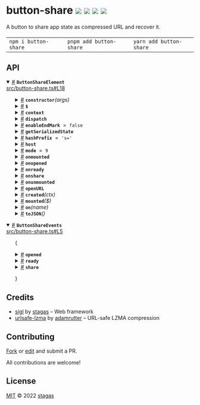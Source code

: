 <h1>
button-share <a href="https://npmjs.org/package/button-share"><img src="https://img.shields.io/badge/npm-v0.0.1-F00.svg?colorA=000"/></a> <a href="src"><img src="https://img.shields.io/badge/loc-60-FFF.svg?colorA=000"/></a> <a href="https://cdn.jsdelivr.net/npm/button-share@0.0.1/dist/button-share.min.js"><img src="https://img.shields.io/badge/brotli-24.6K-333.svg?colorA=000"/></a> <a href="LICENSE"><img src="https://img.shields.io/badge/license-MIT-F0B.svg?colorA=000"/></a>
</h1>

<p></p>

A button to share app state as compressed URL and recover it.

<h4>
<table><tr><td title="Triple click to select and copy paste">
<code>npm i button-share </code>
</td><td title="Triple click to select and copy paste">
<code>pnpm add button-share </code>
</td><td title="Triple click to select and copy paste">
<code>yarn add button-share</code>
</td></tr></table>
</h4>

## API

<p>  <details id="ButtonShareElement$10" title="Class" open><summary><span><a href="#ButtonShareElement$10">#</a></span>  <code><strong>ButtonShareElement</strong></code>    </summary>  <a href="src/button-share.ts#L18">src/button-share.ts#L18</a>  <ul>        <p>  <details id="constructor$11" title="Constructor" ><summary><span><a href="#constructor$11">#</a></span>  <code><strong>constructor</strong></code><em>(args)</em>    </summary>    <ul>    <p>  <details id="new ButtonShareElement$12" title="ConstructorSignature" ><summary><span><a href="#new ButtonShareElement$12">#</a></span>  <code><strong>new ButtonShareElement</strong></code><em>()</em>    </summary>    <ul><p><a href="#ButtonShareElement$10">ButtonShareElement</a></p>      <p>  <details id="args$13" title="Parameter" ><summary><span><a href="#args$13">#</a></span>  <code><strong>args</strong></code>    </summary>    <ul><p>any  []</p>        </ul></details></p>  </ul></details></p>    </ul></details><details id="$$72" title="Property" ><summary><span><a href="#$$72">#</a></span>  <code><strong>$</strong></code>    </summary>  <a href="src/sigl/dist/types/sigl.d.ts#L25">src/sigl/dist/types/sigl.d.ts#L25</a>  <ul><p><span>Context</span>&lt;<a href="#ButtonShareElement$10">ButtonShareElement</a> &amp; <span>JsxContext</span>&lt;<a href="#ButtonShareElement$10">ButtonShareElement</a>&gt; &amp; <span>Omit</span>&lt;{<p>    <details id="ctor$76" title="Parameter" ><summary><span><a href="#ctor$76">#</a></span>  <code><strong>ctor</strong></code>    </summary>    <ul><p><span>Class</span>&lt;<a href="#T$29">T</a>&gt;</p>        </ul></details>  <p><strong></strong>&lt;<span>T</span>&gt;<em>(ctor)</em>  &nbsp;=&gt;  <ul><span>CleanClass</span>&lt;<a href="#T$29">T</a>&gt;</ul></p>  <details id="ctx$91" title="Parameter" ><summary><span><a href="#ctx$91">#</a></span>  <code><strong>ctx</strong></code>    </summary>    <ul><p><a href="#T$44">T</a> | <span>Class</span>&lt;<a href="#T$44">T</a>&gt;</p>        </ul></details>  <p><strong></strong>&lt;<span>T</span>&gt;<em>(ctx)</em>  &nbsp;=&gt;  <ul><span>Wrapper</span>&lt;<a href="#T$44">T</a>&gt;</ul></p></p>} &amp; <span>__module</span> &amp; {<p>  <details id="Boolean$95" title="Property" ><summary><span><a href="#Boolean$95">#</a></span>  <code><strong>Boolean</strong></code>    </summary>  <a href="src/sigl/dist/types/index.d.ts#L8">src/sigl/dist/types/index.d.ts#L8</a>  <ul><p>undefined | boolean</p>        </ul></details><details id="Number$94" title="Property" ><summary><span><a href="#Number$94">#</a></span>  <code><strong>Number</strong></code>    </summary>  <a href="src/sigl/dist/types/index.d.ts#L7">src/sigl/dist/types/index.d.ts#L7</a>  <ul><p>undefined | number</p>        </ul></details><details id="String$93" title="Property" ><summary><span><a href="#String$93">#</a></span>  <code><strong>String</strong></code>    </summary>  <a href="src/sigl/dist/types/index.d.ts#L6">src/sigl/dist/types/index.d.ts#L6</a>  <ul><p>undefined | string</p>        </ul></details></p>}, <code>"transition"</code>&gt;&gt;</p>        </ul></details><details id="context$96" title="Property" ><summary><span><a href="#context$96">#</a></span>  <code><strong>context</strong></code>    </summary>  <a href="src/sigl/dist/types/sigl.d.ts#L26">src/sigl/dist/types/sigl.d.ts#L26</a>  <ul><p><span>ContextClass</span>&lt;<a href="#ButtonShareElement$10">ButtonShareElement</a> &amp; <span>JsxContext</span>&lt;<a href="#ButtonShareElement$10">ButtonShareElement</a>&gt; &amp; <span>Omit</span>&lt;{<p>    <details id="ctor$100" title="Parameter" ><summary><span><a href="#ctor$100">#</a></span>  <code><strong>ctor</strong></code>    </summary>    <ul><p><span>Class</span>&lt;<a href="#T$29">T</a>&gt;</p>        </ul></details>  <p><strong></strong>&lt;<span>T</span>&gt;<em>(ctor)</em>  &nbsp;=&gt;  <ul><span>CleanClass</span>&lt;<a href="#T$29">T</a>&gt;</ul></p>  <details id="ctx$115" title="Parameter" ><summary><span><a href="#ctx$115">#</a></span>  <code><strong>ctx</strong></code>    </summary>    <ul><p><a href="#T$44">T</a> | <span>Class</span>&lt;<a href="#T$44">T</a>&gt;</p>        </ul></details>  <p><strong></strong>&lt;<span>T</span>&gt;<em>(ctx)</em>  &nbsp;=&gt;  <ul><span>Wrapper</span>&lt;<a href="#T$44">T</a>&gt;</ul></p></p>} &amp; <span>__module</span> &amp; {<p>  <details id="Boolean$119" title="Property" ><summary><span><a href="#Boolean$119">#</a></span>  <code><strong>Boolean</strong></code>    </summary>  <a href="src/sigl/dist/types/index.d.ts#L8">src/sigl/dist/types/index.d.ts#L8</a>  <ul><p>undefined | boolean</p>        </ul></details><details id="Number$118" title="Property" ><summary><span><a href="#Number$118">#</a></span>  <code><strong>Number</strong></code>    </summary>  <a href="src/sigl/dist/types/index.d.ts#L7">src/sigl/dist/types/index.d.ts#L7</a>  <ul><p>undefined | number</p>        </ul></details><details id="String$117" title="Property" ><summary><span><a href="#String$117">#</a></span>  <code><strong>String</strong></code>    </summary>  <a href="src/sigl/dist/types/index.d.ts#L6">src/sigl/dist/types/index.d.ts#L6</a>  <ul><p>undefined | string</p>        </ul></details></p>}, <code>"transition"</code>&gt;&gt;</p>        </ul></details><details id="dispatch$50" title="Property" ><summary><span><a href="#dispatch$50">#</a></span>  <code><strong>dispatch</strong></code>    </summary>  <a href="src/sigl/dist/types/events.d.ts#L4">src/sigl/dist/types/events.d.ts#L4</a>  <ul><p><span>Dispatch</span>&lt;<details id="__type$51" title="Function" ><summary><span><a href="#__type$51">#</a></span>  <em>(name, detail, init)</em>    </summary>    <ul>    <p>    <details id="name$55" title="Parameter" ><summary><span><a href="#name$55">#</a></span>  <code><strong>name</strong></code>    </summary>    <ul><p><span>Event</span> | <span>Narrow</span>&lt;<a href="#K$53">K</a>, string&gt;</p>        </ul></details><details id="detail$56" title="Parameter" ><summary><span><a href="#detail$56">#</a></span>  <code><strong>detail</strong></code>    </summary>    <ul><p><a href="#E$54">E</a></p>        </ul></details><details id="init$57" title="Parameter" ><summary><span><a href="#init$57">#</a></span>  <code><strong>init</strong></code>    </summary>    <ul><p><span>CustomEventInit</span>&lt;any&gt;</p>        </ul></details>  <p><strong></strong>&lt;<span>K</span>, <span>E</span>&gt;<em>(name, detail, init)</em>  &nbsp;=&gt;  <ul>any</ul></p></p>    </ul></details>&gt;</p>        </ul></details><details id="enableEndMark$15" title="Property" ><summary><span><a href="#enableEndMark$15">#</a></span>  <code><strong>enableEndMark</strong></code>  <span><span>&nbsp;=&nbsp;</span>  <code>false</code></span>  </summary>  <a href="src/button-share.ts#L20">src/button-share.ts#L20</a>  <ul><p>boolean</p>        </ul></details><details id="getSerializedState$17" title="Property" ><summary><span><a href="#getSerializedState$17">#</a></span>  <code><strong>getSerializedState</strong></code>    </summary>  <a href="src/button-share.ts#L23">src/button-share.ts#L23</a>  <ul><p><details id="__type$18" title="Function" ><summary><span><a href="#__type$18">#</a></span>  <em>()</em>    </summary>    <ul>    <p>      <p><strong></strong><em>()</em>  &nbsp;=&gt;  <ul>string</ul></p></p>    </ul></details></p>        </ul></details><details id="hashPrefix$16" title="Property" ><summary><span><a href="#hashPrefix$16">#</a></span>  <code><strong>hashPrefix</strong></code>  <span><span>&nbsp;=&nbsp;</span>  <code>'s='</code></span>  </summary>  <a href="src/button-share.ts#L21">src/button-share.ts#L21</a>  <ul><p>string</p>        </ul></details><details id="host$71" title="Property" ><summary><span><a href="#host$71">#</a></span>  <code><strong>host</strong></code>    </summary>  <a href="src/sigl/dist/types/sigl.d.ts#L24">src/sigl/dist/types/sigl.d.ts#L24</a>  <ul><p><a href="#ButtonShareElement$10">ButtonShareElement</a></p>        </ul></details><details id="mode$14" title="Property" ><summary><span><a href="#mode$14">#</a></span>  <code><strong>mode</strong></code>  <span><span>&nbsp;=&nbsp;</span>  <code>9</code></span>  </summary>  <a href="src/button-share.ts#L19">src/button-share.ts#L19</a>  <ul><p>number</p>        </ul></details><details id="onmounted$62" title="Property" ><summary><span><a href="#onmounted$62">#</a></span>  <code><strong>onmounted</strong></code>    </summary>    <ul><p><span>EventHandler</span>&lt;<a href="#ButtonShareElement$10">ButtonShareElement</a>, <span>CustomEvent</span>&lt;any&gt;&gt;</p>        </ul></details><details id="onopened$68" title="Property" ><summary><span><a href="#onopened$68">#</a></span>  <code><strong>onopened</strong></code>    </summary>    <ul><p><span>EventHandler</span>&lt;<a href="#ButtonShareElement$10">ButtonShareElement</a>, <span>CustomEvent</span>&lt;{<p>  <details id="serializedState$70" title="Property" ><summary><span><a href="#serializedState$70">#</a></span>  <code><strong>serializedState</strong></code>    </summary>  <a href="src/button-share.ts#L11">src/button-share.ts#L11</a>  <ul><p>string</p>        </ul></details></p>}&gt;&gt;</p>        </ul></details><details id="onready$64" title="Property" ><summary><span><a href="#onready$64">#</a></span>  <code><strong>onready</strong></code>    </summary>    <ul><p><span>EventHandler</span>&lt;<a href="#ButtonShareElement$10">ButtonShareElement</a>, <span>CustomEvent</span>&lt;any&gt;&gt;</p>        </ul></details><details id="onshare$65" title="Property" ><summary><span><a href="#onshare$65">#</a></span>  <code><strong>onshare</strong></code>    </summary>    <ul><p><span>EventHandler</span>&lt;<a href="#ButtonShareElement$10">ButtonShareElement</a>, <span>CustomEvent</span>&lt;{<p>  <details id="didWriteClipboard$67" title="Property" ><summary><span><a href="#didWriteClipboard$67">#</a></span>  <code><strong>didWriteClipboard</strong></code>    </summary>  <a href="src/button-share.ts#L8">src/button-share.ts#L8</a>  <ul><p>boolean</p>        </ul></details></p>}&gt;&gt;</p>        </ul></details><details id="onunmounted$63" title="Property" ><summary><span><a href="#onunmounted$63">#</a></span>  <code><strong>onunmounted</strong></code>    </summary>    <ul><p><span>EventHandler</span>&lt;<a href="#ButtonShareElement$10">ButtonShareElement</a>, <span>CustomEvent</span>&lt;any&gt;&gt;</p>        </ul></details><details id="openURL$20" title="Property" ><summary><span><a href="#openURL$20">#</a></span>  <code><strong>openURL</strong></code>    </summary>  <a href="src/button-share.ts#L24">src/button-share.ts#L24</a>  <ul><p><details id="__type$21" title="Function" ><summary><span><a href="#__type$21">#</a></span>  <em>(url)</em>    </summary>    <ul>    <p>    <details id="url$23" title="Parameter" ><summary><span><a href="#url$23">#</a></span>  <code><strong>url</strong></code>    </summary>    <ul><p><span>Location</span> | <span>URL</span></p>        </ul></details>  <p><strong></strong><em>(url)</em>  &nbsp;=&gt;  <ul>void</ul></p></p>    </ul></details></p>        </ul></details><details id="created$120" title="Method" ><summary><span><a href="#created$120">#</a></span>  <code><strong>created</strong></code><em>(ctx)</em>    </summary>    <ul>    <p>    <details id="ctx$122" title="Parameter" ><summary><span><a href="#ctx$122">#</a></span>  <code><strong>ctx</strong></code>    </summary>    <ul><p><span>Context</span>&lt;<a href="#ButtonShareElement$10">ButtonShareElement</a> &amp; <span>JsxContext</span>&lt;<a href="#ButtonShareElement$10">ButtonShareElement</a>&gt; &amp; <span>Omit</span>&lt;{<p>    <details id="ctor$126" title="Parameter" ><summary><span><a href="#ctor$126">#</a></span>  <code><strong>ctor</strong></code>    </summary>    <ul><p><span>Class</span>&lt;<a href="#T$29">T</a>&gt;</p>        </ul></details>  <p><strong></strong>&lt;<span>T</span>&gt;<em>(ctor)</em>  &nbsp;=&gt;  <ul><span>CleanClass</span>&lt;<a href="#T$29">T</a>&gt;</ul></p>  <details id="ctx$141" title="Parameter" ><summary><span><a href="#ctx$141">#</a></span>  <code><strong>ctx</strong></code>    </summary>    <ul><p><a href="#T$44">T</a> | <span>Class</span>&lt;<a href="#T$44">T</a>&gt;</p>        </ul></details>  <p><strong></strong>&lt;<span>T</span>&gt;<em>(ctx)</em>  &nbsp;=&gt;  <ul><span>Wrapper</span>&lt;<a href="#T$44">T</a>&gt;</ul></p></p>} &amp; <span>__module</span> &amp; {<p>  <details id="Boolean$145" title="Property" ><summary><span><a href="#Boolean$145">#</a></span>  <code><strong>Boolean</strong></code>    </summary>  <a href="src/sigl/dist/types/index.d.ts#L8">src/sigl/dist/types/index.d.ts#L8</a>  <ul><p>undefined | boolean</p>        </ul></details><details id="Number$144" title="Property" ><summary><span><a href="#Number$144">#</a></span>  <code><strong>Number</strong></code>    </summary>  <a href="src/sigl/dist/types/index.d.ts#L7">src/sigl/dist/types/index.d.ts#L7</a>  <ul><p>undefined | number</p>        </ul></details><details id="String$143" title="Property" ><summary><span><a href="#String$143">#</a></span>  <code><strong>String</strong></code>    </summary>  <a href="src/sigl/dist/types/index.d.ts#L6">src/sigl/dist/types/index.d.ts#L6</a>  <ul><p>undefined | string</p>        </ul></details></p>}, <code>"transition"</code>&gt;&gt;</p>        </ul></details>  <p><strong>created</strong><em>(ctx)</em>  &nbsp;=&gt;  <ul>void</ul></p></p>    </ul></details><details id="mounted$24" title="Method" ><summary><span><a href="#mounted$24">#</a></span>  <code><strong>mounted</strong></code><em>($)</em>    </summary>  <a href="src/button-share.ts#L26">src/button-share.ts#L26</a>  <ul>    <p>    <details id="$$26" title="Parameter" ><summary><span><a href="#$$26">#</a></span>  <code><strong>$</strong></code>    </summary>    <ul><p><span>Context</span>&lt;<a href="#ButtonShareElement$10">ButtonShareElement</a> &amp; <span>JsxContext</span>&lt;<a href="#ButtonShareElement$10">ButtonShareElement</a>&gt; &amp; <span>Omit</span>&lt;{<p>    <details id="ctor$30" title="Parameter" ><summary><span><a href="#ctor$30">#</a></span>  <code><strong>ctor</strong></code>    </summary>    <ul><p><span>Class</span>&lt;<a href="#T$29">T</a>&gt;</p>        </ul></details>  <p><strong></strong>&lt;<span>T</span>&gt;<em>(ctor)</em>  &nbsp;=&gt;  <ul><span>CleanClass</span>&lt;<a href="#T$29">T</a>&gt;</ul></p>  <details id="ctx$45" title="Parameter" ><summary><span><a href="#ctx$45">#</a></span>  <code><strong>ctx</strong></code>    </summary>    <ul><p><a href="#T$44">T</a> | <span>Class</span>&lt;<a href="#T$44">T</a>&gt;</p>        </ul></details>  <p><strong></strong>&lt;<span>T</span>&gt;<em>(ctx)</em>  &nbsp;=&gt;  <ul><span>Wrapper</span>&lt;<a href="#T$44">T</a>&gt;</ul></p></p>} &amp; <span>__module</span> &amp; {<p>  <details id="Boolean$49" title="Property" ><summary><span><a href="#Boolean$49">#</a></span>  <code><strong>Boolean</strong></code>    </summary>  <a href="src/sigl/dist/types/index.d.ts#L8">src/sigl/dist/types/index.d.ts#L8</a>  <ul><p>undefined | boolean</p>        </ul></details><details id="Number$48" title="Property" ><summary><span><a href="#Number$48">#</a></span>  <code><strong>Number</strong></code>    </summary>  <a href="src/sigl/dist/types/index.d.ts#L7">src/sigl/dist/types/index.d.ts#L7</a>  <ul><p>undefined | number</p>        </ul></details><details id="String$47" title="Property" ><summary><span><a href="#String$47">#</a></span>  <code><strong>String</strong></code>    </summary>  <a href="src/sigl/dist/types/index.d.ts#L6">src/sigl/dist/types/index.d.ts#L6</a>  <ul><p>undefined | string</p>        </ul></details></p>}, <code>"transition"</code>&gt;&gt;</p>        </ul></details>  <p><strong>mounted</strong><em>($)</em>  &nbsp;=&gt;  <ul>void</ul></p></p>    </ul></details><details id="on$58" title="Method" ><summary><span><a href="#on$58">#</a></span>  <code><strong>on</strong></code><em>(name)</em>    </summary>    <ul>    <p>    <details id="name$61" title="Parameter" ><summary><span><a href="#name$61">#</a></span>  <code><strong>name</strong></code>    </summary>    <ul><p><a href="#K$60">K</a></p>        </ul></details>  <p><strong>on</strong>&lt;<span>K</span>&gt;<em>(name)</em>  &nbsp;=&gt;  <ul><span>On</span>&lt;<span>Fn</span>&lt;[  <span>EventHandler</span>&lt;<a href="#ButtonShareElement$10">ButtonShareElement</a>, <span>LifecycleEvents</span> &amp; <a href="#ButtonShareEvents$1">ButtonShareEvents</a>  [<a href="#K$60">K</a>]&gt;  ], <span>Off</span>&gt;&gt;</ul></p></p>    </ul></details><details id="toJSON$146" title="Method" ><summary><span><a href="#toJSON$146">#</a></span>  <code><strong>toJSON</strong></code><em>()</em>    </summary>    <ul>    <p>      <p><strong>toJSON</strong><em>()</em>  &nbsp;=&gt;  <ul><span>Pick</span>&lt;<a href="#ButtonShareElement$10">ButtonShareElement</a>, keyof     <a href="#ButtonShareElement$10">ButtonShareElement</a>&gt;</ul></p></p>    </ul></details></p></ul></details><details id="ButtonShareEvents$1" title="TypeAlias" open><summary><span><a href="#ButtonShareEvents$1">#</a></span>  <code><strong>ButtonShareEvents</strong></code>    </summary>  <a href="src/button-share.ts#L5">src/button-share.ts#L5</a>  <ul><p>{<p>  <details id="opened$7" title="Property" ><summary><span><a href="#opened$7">#</a></span>  <code><strong>opened</strong></code>    </summary>  <a href="src/button-share.ts#L10">src/button-share.ts#L10</a>  <ul><p><span>CustomEvent</span>&lt;{<p>  <details id="serializedState$9" title="Property" ><summary><span><a href="#serializedState$9">#</a></span>  <code><strong>serializedState</strong></code>    </summary>  <a href="src/button-share.ts#L11">src/button-share.ts#L11</a>  <ul><p>string</p>        </ul></details></p>}&gt;</p>        </ul></details><details id="ready$3" title="Property" ><summary><span><a href="#ready$3">#</a></span>  <code><strong>ready</strong></code>    </summary>  <a href="src/button-share.ts#L6">src/button-share.ts#L6</a>  <ul><p><span>CustomEvent</span></p>        </ul></details><details id="share$4" title="Property" ><summary><span><a href="#share$4">#</a></span>  <code><strong>share</strong></code>    </summary>  <a href="src/button-share.ts#L7">src/button-share.ts#L7</a>  <ul><p><span>CustomEvent</span>&lt;{<p>  <details id="didWriteClipboard$6" title="Property" ><summary><span><a href="#didWriteClipboard$6">#</a></span>  <code><strong>didWriteClipboard</strong></code>    </summary>  <a href="src/button-share.ts#L8">src/button-share.ts#L8</a>  <ul><p>boolean</p>        </ul></details></p>}&gt;</p>        </ul></details></p>}</p>        </ul></details></p>

## Credits

- [sigl](https://npmjs.org/package/sigl) by [stagas](https://github.com/stagas) &ndash; Web framework
- [urlsafe-lzma](https://npmjs.org/package/urlsafe-lzma) by [adamrutter](https://github.com/adamrutter) &ndash; URL-safe LZMA compression

## Contributing

[Fork](https://github.com/stagas/button-share/fork) or [edit](https://github.dev/stagas/button-share) and submit a PR.

All contributions are welcome!

## License

<a href="LICENSE">MIT</a> &copy; 2022 [stagas](https://github.com/stagas)
